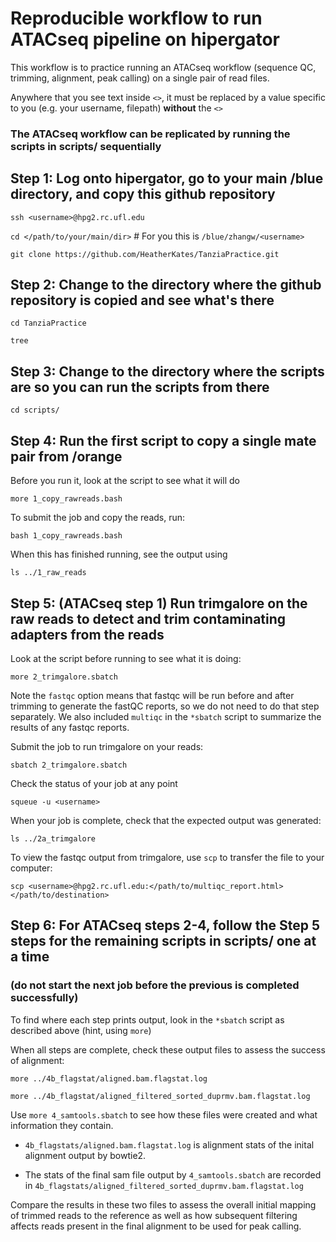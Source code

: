 # Reproducible workflow to run ATACseq pipeline on hipergator

This workflow is to practice running an ATACseq workflow (sequence QC, trimming, alignment, peak calling) on a single pair of read files. 

Anywhere that you see text inside ```<>```, it must be replaced by a value specific to you (e.g. your username, filepath) **without** the ```<>```

### The ATACseq workflow can be replicated by running the scripts in scripts/ sequentially

## Step 1: Log onto hipergator, go to your main /blue directory, and copy this github repository

```ssh <username>@hpg2.rc.ufl.edu```

```cd </path/to/your/main/dir>``` # For you this is ```/blue/zhangw/<username>```

```git clone https://github.com/HeatherKates/TanziaPractice.git```

## Step 2: Change to the directory where the github repository is copied and see what's there

```cd TanziaPractice```

```tree```

## Step 3: Change to the directory where the scripts are so you can run the  scripts from there

```cd scripts/```

## Step 4: Run the first script to copy a single mate pair from /orange

Before you run it, look at the script to see what it will do

```more 1_copy_rawreads.bash```

To submit the job and copy the reads, run:

 ```bash 1_copy_rawreads.bash```

When this has finished running, see the output using

 ```ls ../1_raw_reads```

## Step 5: (ATACseq step 1) Run trimgalore on the raw reads to detect and trim contaminating adapters from the reads

Look at	the script before running to see what it is doing:

```more 2_trimgalore.sbatch```

Note the ```fastqc``` option means that fastqc will be run before and after trimming to generate the fastQC reports, so we do not need to do that step separately. We also included `multiqc` in the ```*sbatch``` script to summarize the results of any fastqc reports.

Submit the job to run trimgalore on your reads:

```sbatch 2_trimgalore.sbatch```

Check the status of your job at any point

```squeue -u <username>```

When your job is complete, check that the expected output was generated:

```ls ../2a_trimgalore```

To view the fastqc output from trimgalore, use ```scp``` to transfer the file to your computer:

```scp <username>@hpg2.rc.ufl.edu:</path/to/multiqc_report.html> </path/to/destination>```

## Step 6: For ATACseq steps 2-4, follow the Step 5 steps for the remaining scripts in scripts/ one at a time 
### (do not start the next job before the previous is completed successfully)

To find where each step prints output, look in the ```*sbatch``` script as described above (hint, using ```more```)

When all steps are complete, check these output files to assess the success of alignment:

```more ../4b_flagstat/aligned.bam.flagstat.log```

```more ../4b_flagstat/aligned_filtered_sorted_duprmv.bam.flagstat.log```

Use ```more 4_samtools.sbatch``` to see how these files were created and what information they contain.

* ```4b_flagstats/aligned.bam.flagstat.log``` is alignment stats of the inital alignment output by bowtie2.

* The stats of the final sam file output by ```4_samtools.sbatch``` are recorded in ```4b_flagstats/aligned_filtered_sorted_duprmv.bam.flagstat.log```

Compare the results in these two files to assess the overall initial mapping of trimmed reads to the reference as well as how subsequent filtering affects reads present in the final alignment to be used for peak calling.
